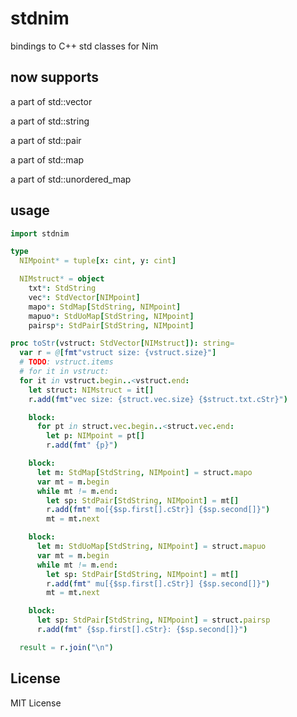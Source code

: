 stdnim
======

bindings to C++ std classes for Nim


now supports
------------

a part of std::vector

a part of std::string

a part of std::pair

a part of std::map

a part of std::unordered_map


usage
-----

```nim
import stdnim

type
  NIMpoint* = tuple[x: cint, y: cint]

  NIMstruct* = object
    txt*: StdString
    vec*: StdVector[NIMpoint]
    mapo*: StdMap[StdString, NIMpoint]
    mapuo*: StdUoMap[StdString, NIMpoint]
    pairsp*: StdPair[StdString, NIMpoint]

proc toStr(vstruct: StdVector[NIMstruct]): string=
  var r = @[fmt"vstruct size: {vstruct.size}"]
  # TODO: vstruct.items
  # for it in vstruct:
  for it in vstruct.begin..<vstruct.end:
    let struct: NIMstruct = it[]
    r.add(fmt"vec size: {struct.vec.size} {$struct.txt.cStr}")

    block:
      for pt in struct.vec.begin..<struct.vec.end:
        let p: NIMpoint = pt[]
        r.add(fmt" {p}")

    block:
      let m: StdMap[StdString, NIMpoint] = struct.mapo
      var mt = m.begin
      while mt != m.end:
        let sp: StdPair[StdString, NIMpoint] = mt[]
        r.add(fmt" mo[{$sp.first[].cStr}] {$sp.second[]}")
        mt = mt.next

    block:
      let m: StdUoMap[StdString, NIMpoint] = struct.mapuo
      var mt = m.begin
      while mt != m.end:
        let sp: StdPair[StdString, NIMpoint] = mt[]
        r.add(fmt" mu[{$sp.first[].cStr}] {$sp.second[]}")
        mt = mt.next

    block:
      let sp: StdPair[StdString, NIMpoint] = struct.pairsp
      r.add(fmt" {$sp.first[].cStr}: {$sp.second[]}")

  result = r.join("\n")
```


License
-------

MIT License

